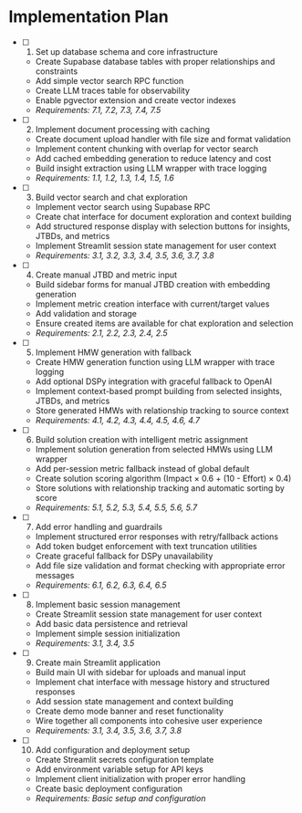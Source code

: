 # Implementation Plan

- [ ] 1. Set up database schema and core infrastructure
  - Create Supabase database tables with proper relationships and constraints
  - Add simple vector search RPC function
  - Create LLM traces table for observability
  - Enable pgvector extension and create vector indexes
  - _Requirements: 7.1, 7.2, 7.3, 7.4, 7.5_

- [ ] 2. Implement document processing with caching
  - Create document upload handler with file size and format validation
  - Implement content chunking with overlap for vector search
  - Add cached embedding generation to reduce latency and cost
  - Build insight extraction using LLM wrapper with trace logging
  - _Requirements: 1.1, 1.2, 1.3, 1.4, 1.5, 1.6_

- [ ] 3. Build vector search and chat exploration
  - Implement vector search using Supabase RPC
  - Create chat interface for document exploration and context building
  - Add structured response display with selection buttons for insights, JTBDs, and metrics
  - Implement Streamlit session state management for user context
  - _Requirements: 3.1, 3.2, 3.3, 3.4, 3.5, 3.6, 3.7, 3.8_

- [ ] 4. Create manual JTBD and metric input
  - Build sidebar forms for manual JTBD creation with embedding generation
  - Implement metric creation interface with current/target values
  - Add validation and storage
  - Ensure created items are available for chat exploration and selection
  - _Requirements: 2.1, 2.2, 2.3, 2.4, 2.5_

- [ ] 5. Implement HMW generation with fallback
  - Create HMW generation function using LLM wrapper with trace logging
  - Add optional DSPy integration with graceful fallback to OpenAI
  - Implement context-based prompt building from selected insights, JTBDs, and metrics
  - Store generated HMWs with relationship tracking to source context
  - _Requirements: 4.1, 4.2, 4.3, 4.4, 4.5, 4.6, 4.7_

- [ ] 6. Build solution creation with intelligent metric assignment
  - Implement solution generation from selected HMWs using LLM wrapper
  - Add per-session metric fallback instead of global default
  - Create solution scoring algorithm (Impact × 0.6 + (10 - Effort) × 0.4)
  - Store solutions with relationship tracking and automatic sorting by score
  - _Requirements: 5.1, 5.2, 5.3, 5.4, 5.5, 5.6, 5.7_

- [ ] 7. Add error handling and guardrails
  - Implement structured error responses with retry/fallback actions
  - Add token budget enforcement with text truncation utilities
  - Create graceful fallback for DSPy unavailability
  - Add file size validation and format checking with appropriate error messages
  - _Requirements: 6.1, 6.2, 6.3, 6.4, 6.5_

- [ ] 8. Implement basic session management
  - Create Streamlit session state management for user context
  - Add basic data persistence and retrieval
  - Implement simple session initialization
  - _Requirements: 3.1, 3.4, 3.5_

- [ ] 9. Create main Streamlit application
  - Build main UI with sidebar for uploads and manual input
  - Implement chat interface with message history and structured responses
  - Add session state management and context building
  - Create demo mode banner and reset functionality
  - Wire together all components into cohesive user experience
  - _Requirements: 3.1, 3.4, 3.5, 3.6, 3.7, 3.8_

- [ ] 10. Add configuration and deployment setup
  - Create Streamlit secrets configuration template
  - Add environment variable setup for API keys
  - Implement client initialization with proper error handling
  - Create basic deployment configuration
  - _Requirements: Basic setup and configuration_